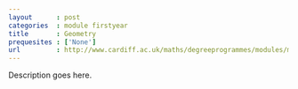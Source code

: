 ```yaml
---
layout      : post
categories  : module firstyear
title       : Geometry
prequesites : ['None']
url         : http://www.cardiff.ac.uk/maths/degreeprogrammes/modules/ma1004.html
---
```


Description goes here.

